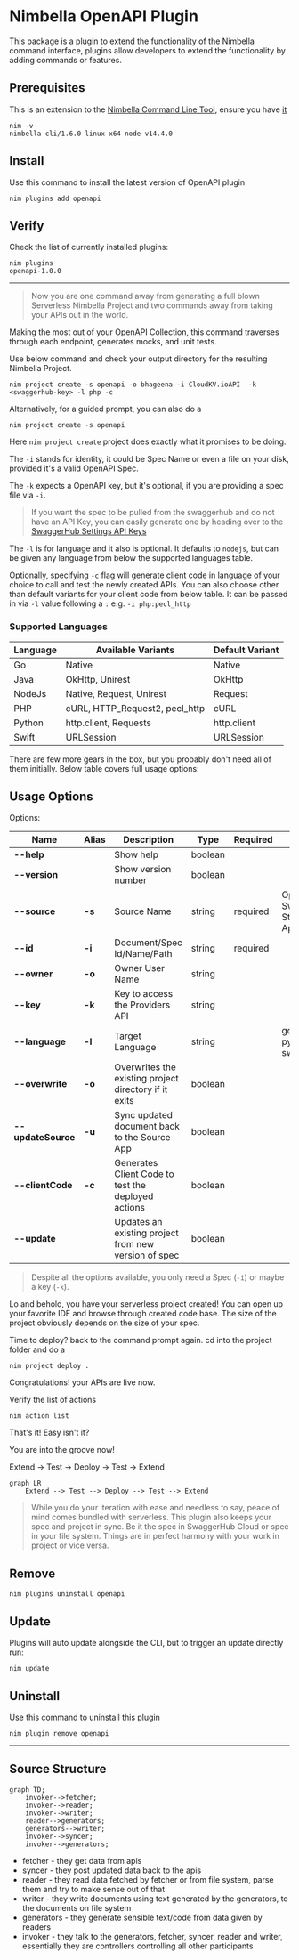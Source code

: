 # Nimbella OpenAPI Plugin

This package is a plugin to extend the functionality of the Nimbella command interface, plugins allow developers to extend the functionality by adding commands or features.

## Prerequisites

This is an extension to the [Nimbella Command Line Tool](https://github.com/nimbella/nimbella-cli), ensure you have [it](https://nimbella.io/downloads/nim/nim.html#install-nim-globally)

```
nim -v
nimbella-cli/1.6.0 linux-x64 node-v14.4.0

```

## Install

Use this command to install the latest version of OpenAPI plugin

```
nim plugins add openapi
```

## Verify

Check the list of currently installed plugins:

```
nim plugins
openapi-1.0.0
```

---

> Now you are one command away from generating a full blown Serverless Nimbella Project and two commands away from taking your APIs out in the world.

Making the most out of your OpenAPI Collection, this command traverses through each endpoint, generates mocks, and unit tests.

Use below command and check your output directory for the resulting Nimbella Project.

```
nim project create -s openapi -o bhageena -i CloudKV.ioAPI  -k <swaggerhub-key> -l php -c
```
Alternatively, for a guided prompt, you can also do a 

```
nim project create -s openapi
```

Here `nim project create` project does exactly what it promises to be doing.

The `-i` stands for identity, it could be Spec Name or even a file on your disk, provided it's a valid OpenAPI Spec.

The `-k` expects a OpenAPI key, but it's optional, if you are providing a spec file via `-i`.

> If you want the spec to be pulled from the swaggerhub and do not have an API Key, you can easily generate one by heading over to the [SwaggerHub Settings API Keys](https://app.swaggerhub.com/settings/apiKey)

The `-l` is for language and it also is optional. It defaults to `nodejs`, but can be given any language from below the supported languages table.

Optionally, specifying `-c` flag will generate client code in language of your choice to call and test the newly created APIs. You can also choose other than default variants for your client code from below table. It can be passed in via `-l` value following a `:` e.g. `-i php:pecl_http`

### Supported Languages

| Language | Available Variants             | Default Variant |
| -------- | ------------------------------ | --------------- |
| Go       | Native                         | Native          |
| Java     | OkHttp, Unirest                | OkHttp          |
| NodeJs   | Native, Request, Unirest       | Request         |
| PHP      | cURL, HTTP_Request2, pecl_http | cURL            |
| Python   | http.client, Requests          | http.client     |
| Swift    | URLSession                     | URLSession      |

There are few more gears in the box, but you probably don't need all of them initially.
Below table covers full usage options:

## Usage Options

Options:

| Name               | Alias  | Description                                           | Type    | Required | Choices                                | Default |
| ------------------ | ------ | ----------------------------------------------------- | ------- | -------- | -------------------------------------- | ------- |
| **--help**         |        | Show help                                             | boolean |          |                                        |
| **--version**      |        | Show version number                                   | boolean |          |                                        |
| **--source**       | **-s** | Source Name                                           | string  | required | OpenAPI, SwaggerHub, Stoplight, Apiary | OpenAPI |
| **--id**           | **-i** | Document/Spec Id/Name/Path                            | string  | required |                                        |
| **--owner**        | **-o** | Owner User Name                                       | string  |          |                                        |         |
| **--key**          | **-k** | Key to access the Providers API                       | string  |          |                                        |         |
| **--language**     | **-l** | Target Language                                       | string  |          | go, nodejs, python, java, swift, php   | nodejs  |
| **--overwrite**    | **-o** | Overwrites the existing project directory if it exits | boolean |          |                                        | false   |
| **--updateSource** | **-u** | Sync updated document back to the Source App          | boolean |          |                                        | false   |
| **--clientCode**   | **-c** | Generates Client Code to test the deployed actions    | boolean |          |                                        | true    |
| **--update**       |        | Updates an existing project from new version of spec  | boolean |          |                                        | false   |

> Despite all the options available, you only need a Spec (`-i`) or maybe a key (`-k`).

Lo and behold, you have your serverless project created! You can open up your favorite IDE and browse through created code base. The size of the project obviously depends on the size of your spec.

Time to deploy? back to the command prompt again.
cd into the project folder and do a

```
nim project deploy .
```

Congratulations! your APIs are live now.

Verify the list of actions

```
nim action list
```

That's it! Easy isn't it?

You are into the groove now!

Extend -> Test -> Deploy -> Test -> Extend

```mermaid
graph LR
    Extend --> Test --> Deploy --> Test --> Extend
```

> While you do your iteration with ease and needless to say, peace of mind comes bundled with serverless. This plugin also keeps your spec and project in sync. Be it the spec in SwaggerHub Cloud or spec in your file system. Things are in perfect harmony with your work in project or vice versa.

## Remove

```
nim plugins uninstall openapi
```

## Update

Plugins will auto update alongside the CLI, but to trigger an update directly run:

```
nim update
```

## Uninstall

Use this command to uninstall this plugin

```
nim plugin remove openapi
```

---

## Source Structure

```mermaid
graph TD;
    invoker-->fetcher;
    invoker-->reader;
    invoker-->writer;
    reader-->generators;
    generators-->writer;
    invoker-->syncer;
    invoker-->generators;
```

- fetcher - they get data from apis
- syncer - they post updated data back to the apis
- reader - they read data fetched by fetcher or from file system, parse them and try to make sense out of that
- writer - they write documents using text generated by the generators, to the documents on file system
- generators - they generate sensible text/code from data given by readers
- invoker - they talk to the generators, fetcher, syncer, reader and writer, essentially they are controllers controlling all other participants
